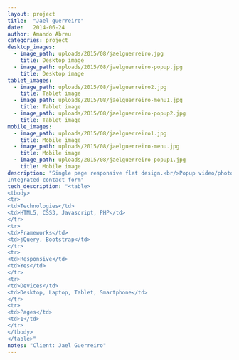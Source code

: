```yaml
---
layout: project
title:  "Jael guerreiro"
date:   2014-06-24
author: Amando Abreu
categories: project
desktop_images:
  - image_path: uploads/2015/08/jaelguerreiro.jpg
    title: Desktop image
  - image_path: uploads/2015/08/jaelguerreiro-popup.jpg
    title: Desktop image
tablet_images:
  - image_path: uploads/2015/08/jaelguerreiro2.jpg
    title: Tablet image
  - image_path: uploads/2015/08/jaelguerreiro-menu1.jpg
    title: Tablet image
  - image_path: uploads/2015/08/jaelguerreiro-popup2.jpg
    title: Tablet image
mobile_images:
  - image_path: uploads/2015/08/jaelguerreiro1.jpg
    title: Mobile image
  - image_path: uploads/2015/08/jaelguerreiro-menu.jpg
    title: Mobile image
  - image_path: uploads/2015/08/jaelguerreiro-popup1.jpg
    title: Mobile image
description: "Single page responsive flat design.<br/>Popup video/photo gallery with autoplay functionality.<br/>
Integrated contact form"
tech_description: "<table>
<tbody>
<tr>
<td>Technologies</td>
<td>HTML5, CSS3, Javascript, PHP</td>
</tr>
<tr>
<td>Frameworks</td>
<td>jQuery, Bootstrap</td>
</tr>
<tr>
<td>Responsive</td>
<td>Yes</td>
</tr>
<tr>
<td>Devices</td>
<td>Desktop, Laptop, Tablet, Smartphone</td>
</tr>
<tr>
<td>Pages</td>
<td>1</td>
</tr>
</tbody>
</table>"
notes: "Client: Jael Guerreiro"
---
```

